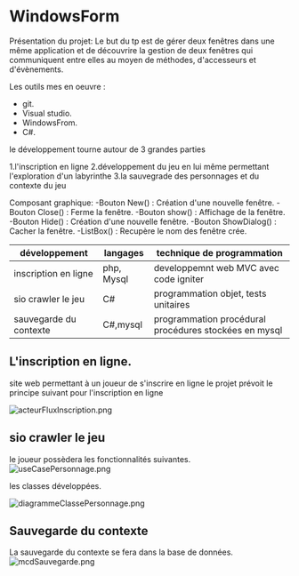 # WindowsForm #

Présentation du projet: Le but du tp est de gérer deux fenêtres dans une même application et de découvrire la gestion de deux
fenêtres qui communiquent entre elles au moyen de méthodes, d'accesseurs et d'évènements.

Les outils mes en oeuvre :

* git.
* Visual studio.
* WindowsFrom.
* C#.


le développement  tourne autour de 3 grandes parties

1.l'inscription en ligne
2.développement du jeu en lui même permettant l'exploration d'un labyrinthe
3.la sauvegrade des personnages et du contexte du jeu


Composant graphique:
-Bouton New() : Création d'une nouvelle fenêtre.
-Bouton Close() : Ferme la fenêtre.
-Bouton show() : Affichage de la fenêtre.
-Bouton Hide() : Création d'une nouvelle fenêtre.
-Bouton ShowDialog() : Cacher la fenêtre.
-ListBox() : Recupère le nom des fenêtre crée.

|**développement**|**langages**|**technique de programmation**|
|-----------------|------------|------------------------------|
|inscription en ligne|php, Mysql|developpemnt web MVC avec code igniter|
|sio crawler le jeu|C#|programmation objet, tests unitaires|
|sauvegarde du contexte|C#,mysql|programmation procédural procédures stockées en mysql|

## L'inscription en ligne. ##

site web permettant à un joueur de s'inscrire en ligne le projet prévoit le principe suivant pour l'inscription en ligne

![acteurFluxInscription.png](http://image.noelshack.com/fichiers/2018/37/3/1536761964-acteurfluxinscription.png)

## sio crawler le jeu ##

le joueur possèdera les fonctionnalités suivantes.
![useCasePersonnage.png](https://image.noelshack.com/fichiers/2018/37/3/1536762099-usecasepersonnage.png)

les classes développées.

![diagrammeClassePersonnage.png](http://image.noelshack.com/fichiers/2018/37/3/1536762094-diagrammeclassepersonnage.png)

## Sauvegarde du contexte ##

La sauvegarde du contexte se fera dans la base de données.
![mcdSauvegarde.png](http://image.noelshack.com/fichiers/2018/37/3/1536762097-mcdsauvegarde.png)
